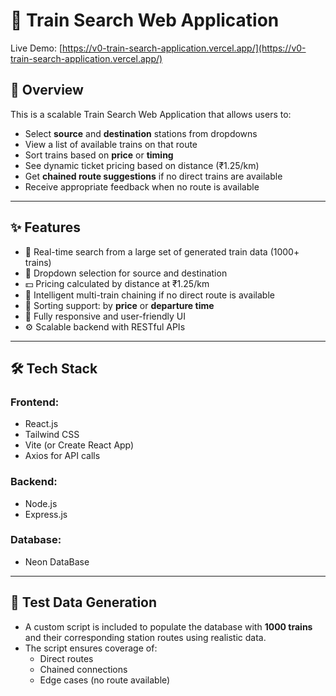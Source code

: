 # 🚆 Train Search Web Application

Live Demo: [https://v0-train-search-application.vercel.app/](https://v0-train-search-application.vercel.app/)

## 📌 Overview

This is a scalable Train Search Web Application that allows users to:
- Select **source** and **destination** stations from dropdowns
- View a list of available trains on that route
- Sort trains based on **price** or **timing**
- See dynamic ticket pricing based on distance (₹1.25/km)
- Get **chained route suggestions** if no direct trains are available
- Receive appropriate feedback when no route is available

---

## ✨ Features

- 🚉 Real-time search from a large set of generated train data (1000+ trains)
- 📍 Dropdown selection for source and destination
- 💵 Pricing calculated by distance at ₹1.25/km
- 🔁 Intelligent multi-train chaining if no direct route is available
- 🔄 Sorting support: by **price** or **departure time**
- 📱 Fully responsive and user-friendly UI
- ⚙️ Scalable backend with RESTful APIs

---

## 🛠️ Tech Stack

### Frontend:
- React.js
- Tailwind CSS
- Vite (or Create React App)
- Axios for API calls

### Backend:
- Node.js
- Express.js

### Database:
- Neon DataBase

---

## 🧪 Test Data Generation

- A custom script is included to populate the database with **1000 trains** and their corresponding station routes using realistic data.
- The script ensures coverage of:
  - Direct routes
  - Chained connections
  - Edge cases (no route available)

